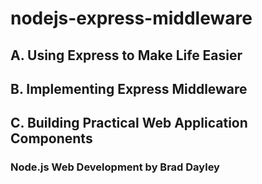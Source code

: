 # nodejs-express-middleware
## A. Using Express to Make Life Easier
## B. Implementing Express Middleware
## C. Building Practical Web Application Components
### Node.js Web Development by Brad Dayley
